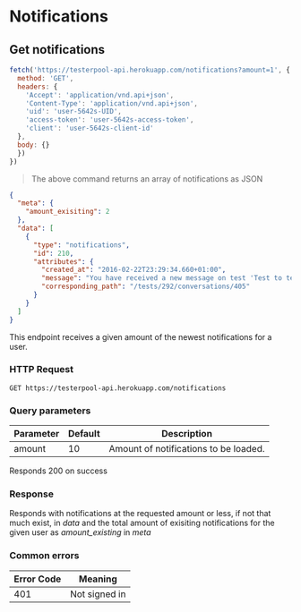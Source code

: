 # Notifications

## Get notifications

```javascript
fetch('https://testerpool-api.herokuapp.com/notifications?amount=1', {
  method: 'GET',
  headers: {
    'Accept': 'application/vnd.api+json',
    'Content-Type': 'application/vnd.api+json',
    'uid': 'user-5642s-UID',
    'access-token': 'user-5642s-access-token',
    'client': 'user-5642s-client-id'
  },
  body: {}
  })
})
```

> The above command returns an array of notifications as JSON

```json
{
  "meta": {
    "amount_exisiting": 2
  },
  "data": [
    {
      "type": "notifications",
      "id": 210,
      "attributes": {
        "created_at": "2016-02-22T23:29:34.660+01:00",
        "message": "You have received a new message on test 'Test to test a test'.",
        "corresponding_path": "/tests/292/conversations/405"
      }
    }
  ]
}
```

This endpoint receives a given amount of the newest notifications for a user.

### HTTP Request

`GET https://testerpool-api.herokuapp.com/notifications`

### Query parameters

Parameter | Default | Description
--------- | ------- | -----------
amount | 10 | Amount of notifications to be loaded.

<aside class="success">
Responds 200 on success
</aside>

### Response

Responds with notifications at the requested amount or less, if not that much exist, in *data* and the total amount of exisiting notifications for the given user as *amount_existing* in *meta*

### Common errors

Error Code | Meaning
---------- | -------
401 | Not signed in
